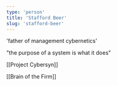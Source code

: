 ```yaml
---
type: 'person'
title: 'Stafford Beer'
slug: 'stafford-beer'
---
```


'father of management cybernetics'

"the purpose of a system is what it does"

[[Project Cybersyn]]

[[Brain of the Firm]]